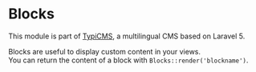 # Blocks

This module is part of [TypiCMS](https://github.com/TypiCMS/Base), a multilingual CMS based on Laravel 5.  

Blocks are useful to display custom content in your views.  
You can return the content of a block with ``` Blocks::render('blockname') ```.
